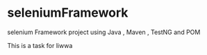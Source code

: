 # seleniumFramework
selenium Framework project using Java , Maven , TestNG and POM

This is a task for liwwa

